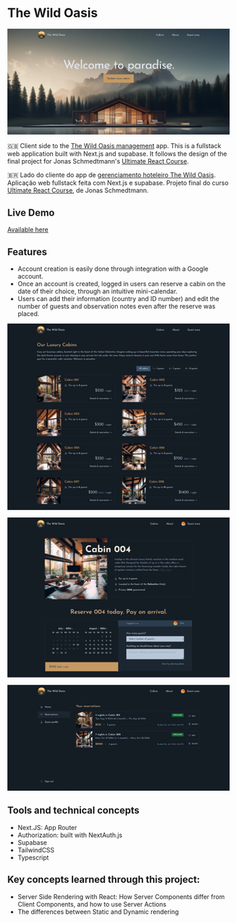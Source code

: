# The Wild Oasis

![Dashboard](/public/screenshots/00.png)

🇬🇧 Client side to the [The Wild Oasis management](https://github.com/tsm13/the-wild-oasis-management) app.
This is a fullstack web application built with Next.js and supabase. It follows the design of the final project for Jonas Schmedtmann's [Ultimate React Course](https://www.udemy.com/course/the-ultimate-react-course/).

🇧🇷 Lado do cliente do app de [gerenciamento hoteleiro The Wild Oasis](https://github.com/tsm13/the-wild-oasis-management).
Aplicação web fullstack feita com Next.js e supabase. Projeto final do curso [Ultimate React Course](https://www.udemy.com/course/the-ultimate-react-course), de Jonas Schmedtmann.

## Live Demo

[Available here](https://the-wild-oasis-tsm13.vercel.app)

## Features

- Account creation is easily done through integration with a Google account.
- Once an account is created, logged in users can reserve a cabin on the date of their choice, through an intuitive mini-calendar.
- Users can add their information (country and ID number) and edit the number of guests and observation notes even after the reserve was placed.

![Dashboard](/public/screenshots/01.png)

![Dashboard](/public/screenshots/02.png)

![Dashboard](/public/screenshots/03.png)

## Tools and technical concepts

- Next.JS: App Router
- Authorization: built with NextAuth.js
- Supabase
- TailwindCSS
- Typescript

## Key concepts learned through this project:

- Server Side Rendering with React: How Server Components differ from Client Components, and how to use Server Actions
- The differences between Static and Dynamic rendering
